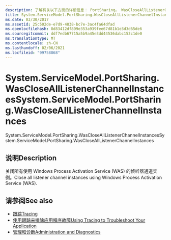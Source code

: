 ```yaml
---
description: 了解有关以下方面的详细信息： PortSharing。 WasCloseAllListenerChannelInstances
title: System.ServiceModel.PortSharing.WasCloseAllListenerChannelInstances
ms.date: 03/30/2017
ms.assetid: 25c502de-e7d9-4838-bc7e-3ac4fa64dfad
ms.openlocfilehash: 8d83412df899e353a939fee67d81b1e3d3d65de6
ms.sourcegitcommit: ddf7edb67715a5b9a45e3dd44536dabc153c1de0
ms.translationtype: MT
ms.contentlocale: zh-CN
ms.lasthandoff: 02/06/2021
ms.locfileid: "99758868"
---
```

# <a name="systemservicemodelportsharingwasclosealllistenerchannelinstances"></a><span data-ttu-id="247d9-103">System.ServiceModel.PortSharing.WasCloseAllListenerChannelInstances</span><span class="sxs-lookup"><span data-stu-id="247d9-103">System.ServiceModel.PortSharing.WasCloseAllListenerChannelInstances</span></span>

<span data-ttu-id="247d9-104">System.ServiceModel.PortSharing.WasCloseAllListenerChannelInstances</span><span class="sxs-lookup"><span data-stu-id="247d9-104">System.ServiceModel.PortSharing.WasCloseAllListenerChannelInstances</span></span>  
  
## <a name="description"></a><span data-ttu-id="247d9-105">说明</span><span class="sxs-lookup"><span data-stu-id="247d9-105">Description</span></span>  

 <span data-ttu-id="247d9-106">关闭所有使用 Windows Process Activation Service (WAS) 的侦听器通道实例。</span><span class="sxs-lookup"><span data-stu-id="247d9-106">Close all listener channel instances using Windows Process Activation Service (WAS).</span></span>  
  
## <a name="see-also"></a><span data-ttu-id="247d9-107">请参阅</span><span class="sxs-lookup"><span data-stu-id="247d9-107">See also</span></span>

- [<span data-ttu-id="247d9-108">跟踪</span><span class="sxs-lookup"><span data-stu-id="247d9-108">Tracing</span></span>](index.md)
- [<span data-ttu-id="247d9-109">使用跟踪来排除应用程序故障</span><span class="sxs-lookup"><span data-stu-id="247d9-109">Using Tracing to Troubleshoot Your Application</span></span>](using-tracing-to-troubleshoot-your-application.md)
- [<span data-ttu-id="247d9-110">管理和诊断</span><span class="sxs-lookup"><span data-stu-id="247d9-110">Administration and Diagnostics</span></span>](../index.md)
